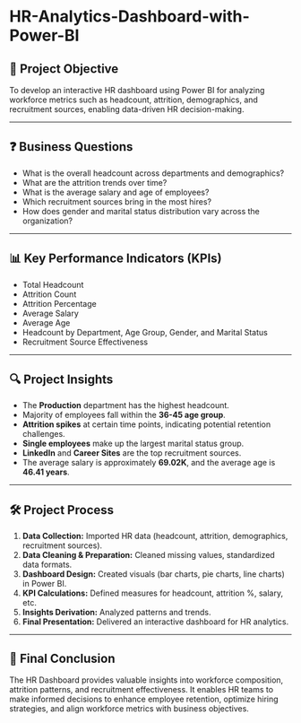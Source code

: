# HR-Analytics-Dashboard-with-Power-BI

## 🎯 **Project Objective**

To develop an interactive HR dashboard using Power BI for analyzing workforce metrics such as headcount, attrition, demographics, and recruitment sources, enabling data-driven HR decision-making.

---

## ❓ **Business Questions**

* What is the overall headcount across departments and demographics?
* What are the attrition trends over time?
* What is the average salary and age of employees?
* Which recruitment sources bring in the most hires?
* How does gender and marital status distribution vary across the organization?

---

## 📊 **Key Performance Indicators (KPIs)**

* Total Headcount
* Attrition Count
* Attrition Percentage
* Average Salary
* Average Age
* Headcount by Department, Age Group, Gender, and Marital Status
* Recruitment Source Effectiveness

---

## 🔍 **Project Insights**

* The **Production** department has the highest headcount.
* Majority of employees fall within the **36-45 age group**.
* **Attrition spikes** at certain time points, indicating potential retention challenges.
* **Single employees** make up the largest marital status group.
* **LinkedIn** and **Career Sites** are the top recruitment sources.
* The average salary is approximately **69.02K**, and the average age is **46.41 years**.

---

## 🛠️ **Project Process**

1. **Data Collection:** Imported HR data (headcount, attrition, demographics, recruitment sources).
2. **Data Cleaning & Preparation:** Cleaned missing values, standardized data formats.
3. **Dashboard Design:** Created visuals (bar charts, pie charts, line charts) in Power BI.
4. **KPI Calculations:** Defined measures for headcount, attrition %, salary, etc.
5. **Insights Derivation:** Analyzed patterns and trends.
6. **Final Presentation:** Delivered an interactive dashboard for HR analytics.

---

## 🏁 **Final Conclusion**

The HR Dashboard provides valuable insights into workforce composition, attrition patterns, and recruitment effectiveness. It enables HR teams to make informed decisions to enhance employee retention, optimize hiring strategies, and align workforce metrics with business objectives.
